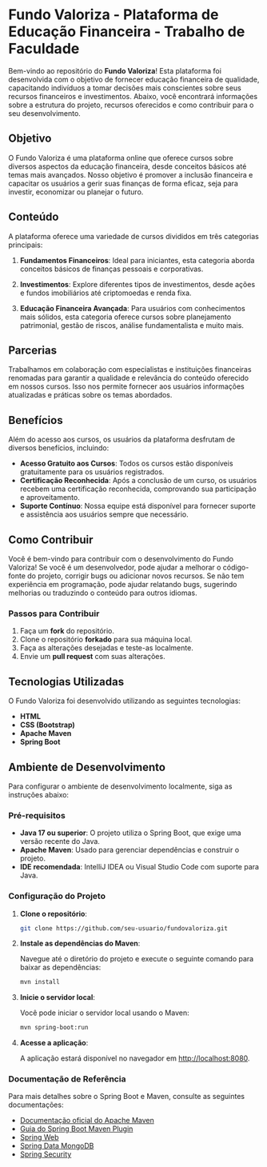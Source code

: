 # Fundo Valoriza - Plataforma de Educação Financeira - Trabalho de Faculdade 

Bem-vindo ao repositório do **Fundo Valoriza**! Esta plataforma foi desenvolvida com o objetivo de fornecer educação financeira de qualidade, capacitando indivíduos a tomar decisões mais conscientes sobre seus recursos financeiros e investimentos. Abaixo, você encontrará informações sobre a estrutura do projeto, recursos oferecidos e como contribuir para o seu desenvolvimento.

## Objetivo

O Fundo Valoriza é uma plataforma online que oferece cursos sobre diversos aspectos da educação financeira, desde conceitos básicos até temas mais avançados. Nosso objetivo é promover a inclusão financeira e capacitar os usuários a gerir suas finanças de forma eficaz, seja para investir, economizar ou planejar o futuro.

## Conteúdo

A plataforma oferece uma variedade de cursos divididos em três categorias principais:

1. **Fundamentos Financeiros**: Ideal para iniciantes, esta categoria aborda conceitos básicos de finanças pessoais e corporativas.
   
2. **Investimentos**: Explore diferentes tipos de investimentos, desde ações e fundos imobiliários até criptomoedas e renda fixa.

3. **Educação Financeira Avançada**: Para usuários com conhecimentos mais sólidos, esta categoria oferece cursos sobre planejamento patrimonial, gestão de riscos, análise fundamentalista e muito mais.

## Parcerias

Trabalhamos em colaboração com especialistas e instituições financeiras renomadas para garantir a qualidade e relevância do conteúdo oferecido em nossos cursos. Isso nos permite fornecer aos usuários informações atualizadas e práticas sobre os temas abordados.

## Benefícios

Além do acesso aos cursos, os usuários da plataforma desfrutam de diversos benefícios, incluindo:

- **Acesso Gratuito aos Cursos**: Todos os cursos estão disponíveis gratuitamente para os usuários registrados.
- **Certificação Reconhecida**: Após a conclusão de um curso, os usuários recebem uma certificação reconhecida, comprovando sua participação e aproveitamento.
- **Suporte Contínuo**: Nossa equipe está disponível para fornecer suporte e assistência aos usuários sempre que necessário.

## Como Contribuir

Você é bem-vindo para contribuir com o desenvolvimento do Fundo Valoriza! Se você é um desenvolvedor, pode ajudar a melhorar o código-fonte do projeto, corrigir bugs ou adicionar novos recursos. Se não tem experiência em programação, pode ajudar relatando bugs, sugerindo melhorias ou traduzindo o conteúdo para outros idiomas.

### Passos para Contribuir

1. Faça um **fork** do repositório.
2. Clone o repositório **forkado** para sua máquina local.
3. Faça as alterações desejadas e teste-as localmente.
4. Envie um **pull request** com suas alterações.

## Tecnologias Utilizadas

O Fundo Valoriza foi desenvolvido utilizando as seguintes tecnologias:

- **HTML**
- **CSS (Bootstrap)**
- **Apache Maven**
- **Spring Boot**

## Ambiente de Desenvolvimento

Para configurar o ambiente de desenvolvimento localmente, siga as instruções abaixo:

### Pré-requisitos

- **Java 17 ou superior**: O projeto utiliza o Spring Boot, que exige uma versão recente do Java.
- **Apache Maven**: Usado para gerenciar dependências e construir o projeto.
- **IDE recomendada**: IntelliJ IDEA ou Visual Studio Code com suporte para Java.

### Configuração do Projeto

1. **Clone o repositório**:

    ```bash
    git clone https://github.com/seu-usuario/fundovaloriza.git
    ```

2. **Instale as dependências do Maven**:

    Navegue até o diretório do projeto e execute o seguinte comando para baixar as dependências:

    ```bash
    mvn install
    ```

3. **Inicie o servidor local**:

    Você pode iniciar o servidor local usando o Maven:

    ```bash
    mvn spring-boot:run
    ```

4. **Acesse a aplicação**:

    A aplicação estará disponível no navegador em [http://localhost:8080](http://localhost:8080).

### Documentação de Referência

Para mais detalhes sobre o Spring Boot e Maven, consulte as seguintes documentações:

- [Documentação oficial do Apache Maven](https://maven.apache.org/guides/index.html)
- [Guia do Spring Boot Maven Plugin](https://docs.spring.io/spring-boot/3.4.4/maven-plugin)
- [Spring Web](https://docs.spring.io/spring-boot/3.4.4/reference/web/servlet.html)
- [Spring Data MongoDB](https://docs.spring.io/spring-boot/3.4.4/reference/data/nosql.html#data.nosql.mongodb)
- [Spring Security](https://docs.spring.io/spring-boot/3.4.4/reference/web/spring-security.html)
